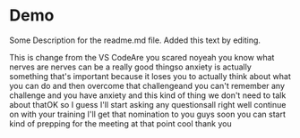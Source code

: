 # Demo

Some Description for the readme.md file.
Added this text by editing.


This is change from the VS CodeAre you scared noyeah you know what nerves are nerves can be a really good thingso anxiety is actually something that's important because it loses you to actually think about what you can do and then overcome that challengeand you can't remember any challenge and you have anxiety and this kind of thing we don't need to talk about thatOK so I guess I'll start asking any questionsall right well continue on with your training I'll get that nomination to you guys soon you can start kind of prepping for the meeting at that point cool thank you